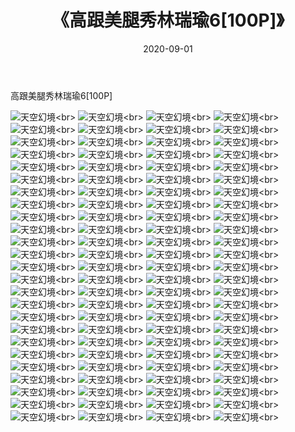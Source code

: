 ﻿---
layout: post
title: 《高跟美腿秀林瑞瑜6[100P]》
date: 2020-09-01
img: http://photo.orgx.cf/唯美/2019/高跟美腿秀林瑞瑜6[100P]/000.jpg
tags: [美女,清纯,唯美]
---

高跟美腿秀林瑞瑜6[100P]



![天空幻境](http://photo.orgx.cf/唯美/2019/高跟美腿秀林瑞瑜6[100P]/001.jpg''天空幻境'')<br>
![天空幻境](http://photo.orgx.cf/唯美/2019/高跟美腿秀林瑞瑜6[100P]/002.jpg''天空幻境'')<br>
![天空幻境](http://photo.orgx.cf/唯美/2019/高跟美腿秀林瑞瑜6[100P]/003.jpg''天空幻境'')<br>
![天空幻境](http://photo.orgx.cf/唯美/2019/高跟美腿秀林瑞瑜6[100P]/004.jpg''天空幻境'')<br>
![天空幻境](http://photo.orgx.cf/唯美/2019/高跟美腿秀林瑞瑜6[100P]/005.jpg''天空幻境'')<br>
![天空幻境](http://photo.orgx.cf/唯美/2019/高跟美腿秀林瑞瑜6[100P]/006.jpg''天空幻境'')<br>
![天空幻境](http://photo.orgx.cf/唯美/2019/高跟美腿秀林瑞瑜6[100P]/007.jpg''天空幻境'')<br>
![天空幻境](http://photo.orgx.cf/唯美/2019/高跟美腿秀林瑞瑜6[100P]/008.jpg''天空幻境'')<br>
![天空幻境](http://photo.orgx.cf/唯美/2019/高跟美腿秀林瑞瑜6[100P]/009.jpg''天空幻境'')<br>
![天空幻境](http://photo.orgx.cf/唯美/2019/高跟美腿秀林瑞瑜6[100P]/010.jpg''天空幻境'')<br>
![天空幻境](http://photo.orgx.cf/唯美/2019/高跟美腿秀林瑞瑜6[100P]/011.jpg''天空幻境'')<br>
![天空幻境](http://photo.orgx.cf/唯美/2019/高跟美腿秀林瑞瑜6[100P]/012.jpg''天空幻境'')<br>
![天空幻境](http://photo.orgx.cf/唯美/2019/高跟美腿秀林瑞瑜6[100P]/013.jpg''天空幻境'')<br>
![天空幻境](http://photo.orgx.cf/唯美/2019/高跟美腿秀林瑞瑜6[100P]/014.jpg''天空幻境'')<br>
![天空幻境](http://photo.orgx.cf/唯美/2019/高跟美腿秀林瑞瑜6[100P]/015.jpg''天空幻境'')<br>
![天空幻境](http://photo.orgx.cf/唯美/2019/高跟美腿秀林瑞瑜6[100P]/016.jpg''天空幻境'')<br>
![天空幻境](http://photo.orgx.cf/唯美/2019/高跟美腿秀林瑞瑜6[100P]/017.jpg''天空幻境'')<br>
![天空幻境](http://photo.orgx.cf/唯美/2019/高跟美腿秀林瑞瑜6[100P]/018.jpg''天空幻境'')<br>
![天空幻境](http://photo.orgx.cf/唯美/2019/高跟美腿秀林瑞瑜6[100P]/019.jpg''天空幻境'')<br>
![天空幻境](http://photo.orgx.cf/唯美/2019/高跟美腿秀林瑞瑜6[100P]/020.jpg''天空幻境'')<br>
![天空幻境](http://photo.orgx.cf/唯美/2019/高跟美腿秀林瑞瑜6[100P]/021.jpg''天空幻境'')<br>
![天空幻境](http://photo.orgx.cf/唯美/2019/高跟美腿秀林瑞瑜6[100P]/022.jpg''天空幻境'')<br>
![天空幻境](http://photo.orgx.cf/唯美/2019/高跟美腿秀林瑞瑜6[100P]/023.jpg''天空幻境'')<br>
![天空幻境](http://photo.orgx.cf/唯美/2019/高跟美腿秀林瑞瑜6[100P]/024.jpg''天空幻境'')<br>
![天空幻境](http://photo.orgx.cf/唯美/2019/高跟美腿秀林瑞瑜6[100P]/025.jpg''天空幻境'')<br>
![天空幻境](http://photo.orgx.cf/唯美/2019/高跟美腿秀林瑞瑜6[100P]/026.jpg''天空幻境'')<br>
![天空幻境](http://photo.orgx.cf/唯美/2019/高跟美腿秀林瑞瑜6[100P]/027.jpg''天空幻境'')<br>
![天空幻境](http://photo.orgx.cf/唯美/2019/高跟美腿秀林瑞瑜6[100P]/028.jpg''天空幻境'')<br>
![天空幻境](http://photo.orgx.cf/唯美/2019/高跟美腿秀林瑞瑜6[100P]/029.jpg''天空幻境'')<br>
![天空幻境](http://photo.orgx.cf/唯美/2019/高跟美腿秀林瑞瑜6[100P]/030.jpg''天空幻境'')<br>
![天空幻境](http://photo.orgx.cf/唯美/2019/高跟美腿秀林瑞瑜6[100P]/031.jpg''天空幻境'')<br>
![天空幻境](http://photo.orgx.cf/唯美/2019/高跟美腿秀林瑞瑜6[100P]/032.jpg''天空幻境'')<br>
![天空幻境](http://photo.orgx.cf/唯美/2019/高跟美腿秀林瑞瑜6[100P]/033.jpg''天空幻境'')<br>
![天空幻境](http://photo.orgx.cf/唯美/2019/高跟美腿秀林瑞瑜6[100P]/034.jpg''天空幻境'')<br>
![天空幻境](http://photo.orgx.cf/唯美/2019/高跟美腿秀林瑞瑜6[100P]/035.jpg''天空幻境'')<br>
![天空幻境](http://photo.orgx.cf/唯美/2019/高跟美腿秀林瑞瑜6[100P]/036.jpg''天空幻境'')<br>
![天空幻境](http://photo.orgx.cf/唯美/2019/高跟美腿秀林瑞瑜6[100P]/037.jpg''天空幻境'')<br>
![天空幻境](http://photo.orgx.cf/唯美/2019/高跟美腿秀林瑞瑜6[100P]/038.jpg''天空幻境'')<br>
![天空幻境](http://photo.orgx.cf/唯美/2019/高跟美腿秀林瑞瑜6[100P]/039.jpg''天空幻境'')<br>
![天空幻境](http://photo.orgx.cf/唯美/2019/高跟美腿秀林瑞瑜6[100P]/040.jpg''天空幻境'')<br>
![天空幻境](http://photo.orgx.cf/唯美/2019/高跟美腿秀林瑞瑜6[100P]/041.jpg''天空幻境'')<br>
![天空幻境](http://photo.orgx.cf/唯美/2019/高跟美腿秀林瑞瑜6[100P]/042.jpg''天空幻境'')<br>
![天空幻境](http://photo.orgx.cf/唯美/2019/高跟美腿秀林瑞瑜6[100P]/043.jpg''天空幻境'')<br>
![天空幻境](http://photo.orgx.cf/唯美/2019/高跟美腿秀林瑞瑜6[100P]/044.jpg''天空幻境'')<br>
![天空幻境](http://photo.orgx.cf/唯美/2019/高跟美腿秀林瑞瑜6[100P]/045.jpg''天空幻境'')<br>
![天空幻境](http://photo.orgx.cf/唯美/2019/高跟美腿秀林瑞瑜6[100P]/046.jpg''天空幻境'')<br>
![天空幻境](http://photo.orgx.cf/唯美/2019/高跟美腿秀林瑞瑜6[100P]/047.jpg''天空幻境'')<br>
![天空幻境](http://photo.orgx.cf/唯美/2019/高跟美腿秀林瑞瑜6[100P]/048.jpg''天空幻境'')<br>
![天空幻境](http://photo.orgx.cf/唯美/2019/高跟美腿秀林瑞瑜6[100P]/049.jpg''天空幻境'')<br>
![天空幻境](http://photo.orgx.cf/唯美/2019/高跟美腿秀林瑞瑜6[100P]/050.jpg''天空幻境'')<br>
![天空幻境](http://photo.orgx.cf/唯美/2019/高跟美腿秀林瑞瑜6[100P]/051.jpg''天空幻境'')<br>
![天空幻境](http://photo.orgx.cf/唯美/2019/高跟美腿秀林瑞瑜6[100P]/052.jpg''天空幻境'')<br>
![天空幻境](http://photo.orgx.cf/唯美/2019/高跟美腿秀林瑞瑜6[100P]/053.jpg''天空幻境'')<br>
![天空幻境](http://photo.orgx.cf/唯美/2019/高跟美腿秀林瑞瑜6[100P]/054.jpg''天空幻境'')<br>
![天空幻境](http://photo.orgx.cf/唯美/2019/高跟美腿秀林瑞瑜6[100P]/055.jpg''天空幻境'')<br>
![天空幻境](http://photo.orgx.cf/唯美/2019/高跟美腿秀林瑞瑜6[100P]/056.jpg''天空幻境'')<br>
![天空幻境](http://photo.orgx.cf/唯美/2019/高跟美腿秀林瑞瑜6[100P]/057.jpg''天空幻境'')<br>
![天空幻境](http://photo.orgx.cf/唯美/2019/高跟美腿秀林瑞瑜6[100P]/058.jpg''天空幻境'')<br>
![天空幻境](http://photo.orgx.cf/唯美/2019/高跟美腿秀林瑞瑜6[100P]/059.jpg''天空幻境'')<br>
![天空幻境](http://photo.orgx.cf/唯美/2019/高跟美腿秀林瑞瑜6[100P]/060.jpg''天空幻境'')<br>
![天空幻境](http://photo.orgx.cf/唯美/2019/高跟美腿秀林瑞瑜6[100P]/061.jpg''天空幻境'')<br>
![天空幻境](http://photo.orgx.cf/唯美/2019/高跟美腿秀林瑞瑜6[100P]/062.jpg''天空幻境'')<br>
![天空幻境](http://photo.orgx.cf/唯美/2019/高跟美腿秀林瑞瑜6[100P]/063.jpg''天空幻境'')<br>
![天空幻境](http://photo.orgx.cf/唯美/2019/高跟美腿秀林瑞瑜6[100P]/064.jpg''天空幻境'')<br>
![天空幻境](http://photo.orgx.cf/唯美/2019/高跟美腿秀林瑞瑜6[100P]/065.jpg''天空幻境'')<br>
![天空幻境](http://photo.orgx.cf/唯美/2019/高跟美腿秀林瑞瑜6[100P]/066.jpg''天空幻境'')<br>
![天空幻境](http://photo.orgx.cf/唯美/2019/高跟美腿秀林瑞瑜6[100P]/067.jpg''天空幻境'')<br>
![天空幻境](http://photo.orgx.cf/唯美/2019/高跟美腿秀林瑞瑜6[100P]/068.jpg''天空幻境'')<br>
![天空幻境](http://photo.orgx.cf/唯美/2019/高跟美腿秀林瑞瑜6[100P]/069.jpg''天空幻境'')<br>
![天空幻境](http://photo.orgx.cf/唯美/2019/高跟美腿秀林瑞瑜6[100P]/070.jpg''天空幻境'')<br>
![天空幻境](http://photo.orgx.cf/唯美/2019/高跟美腿秀林瑞瑜6[100P]/071.jpg''天空幻境'')<br>
![天空幻境](http://photo.orgx.cf/唯美/2019/高跟美腿秀林瑞瑜6[100P]/072.jpg''天空幻境'')<br>
![天空幻境](http://photo.orgx.cf/唯美/2019/高跟美腿秀林瑞瑜6[100P]/073.jpg''天空幻境'')<br>
![天空幻境](http://photo.orgx.cf/唯美/2019/高跟美腿秀林瑞瑜6[100P]/074.jpg''天空幻境'')<br>
![天空幻境](http://photo.orgx.cf/唯美/2019/高跟美腿秀林瑞瑜6[100P]/075.jpg''天空幻境'')<br>
![天空幻境](http://photo.orgx.cf/唯美/2019/高跟美腿秀林瑞瑜6[100P]/076.jpg''天空幻境'')<br>
![天空幻境](http://photo.orgx.cf/唯美/2019/高跟美腿秀林瑞瑜6[100P]/077.jpg''天空幻境'')<br>
![天空幻境](http://photo.orgx.cf/唯美/2019/高跟美腿秀林瑞瑜6[100P]/078.jpg''天空幻境'')<br>
![天空幻境](http://photo.orgx.cf/唯美/2019/高跟美腿秀林瑞瑜6[100P]/079.jpg''天空幻境'')<br>
![天空幻境](http://photo.orgx.cf/唯美/2019/高跟美腿秀林瑞瑜6[100P]/080.jpg''天空幻境'')<br>
![天空幻境](http://photo.orgx.cf/唯美/2019/高跟美腿秀林瑞瑜6[100P]/081.jpg''天空幻境'')<br>
![天空幻境](http://photo.orgx.cf/唯美/2019/高跟美腿秀林瑞瑜6[100P]/082.jpg''天空幻境'')<br>
![天空幻境](http://photo.orgx.cf/唯美/2019/高跟美腿秀林瑞瑜6[100P]/083.jpg''天空幻境'')<br>
![天空幻境](http://photo.orgx.cf/唯美/2019/高跟美腿秀林瑞瑜6[100P]/084.jpg''天空幻境'')<br>
![天空幻境](http://photo.orgx.cf/唯美/2019/高跟美腿秀林瑞瑜6[100P]/085.jpg''天空幻境'')<br>
![天空幻境](http://photo.orgx.cf/唯美/2019/高跟美腿秀林瑞瑜6[100P]/086.jpg''天空幻境'')<br>
![天空幻境](http://photo.orgx.cf/唯美/2019/高跟美腿秀林瑞瑜6[100P]/087.jpg''天空幻境'')<br>
![天空幻境](http://photo.orgx.cf/唯美/2019/高跟美腿秀林瑞瑜6[100P]/088.jpg''天空幻境'')<br>
![天空幻境](http://photo.orgx.cf/唯美/2019/高跟美腿秀林瑞瑜6[100P]/089.jpg''天空幻境'')<br>
![天空幻境](http://photo.orgx.cf/唯美/2019/高跟美腿秀林瑞瑜6[100P]/090.jpg''天空幻境'')<br>
![天空幻境](http://photo.orgx.cf/唯美/2019/高跟美腿秀林瑞瑜6[100P]/091.jpg''天空幻境'')<br>
![天空幻境](http://photo.orgx.cf/唯美/2019/高跟美腿秀林瑞瑜6[100P]/092.jpg''天空幻境'')<br>
![天空幻境](http://photo.orgx.cf/唯美/2019/高跟美腿秀林瑞瑜6[100P]/093.jpg''天空幻境'')<br>
![天空幻境](http://photo.orgx.cf/唯美/2019/高跟美腿秀林瑞瑜6[100P]/094.jpg''天空幻境'')<br>
![天空幻境](http://photo.orgx.cf/唯美/2019/高跟美腿秀林瑞瑜6[100P]/095.jpg''天空幻境'')<br>
![天空幻境](http://photo.orgx.cf/唯美/2019/高跟美腿秀林瑞瑜6[100P]/096.jpg''天空幻境'')<br>
![天空幻境](http://photo.orgx.cf/唯美/2019/高跟美腿秀林瑞瑜6[100P]/097.jpg''天空幻境'')<br>
![天空幻境](http://photo.orgx.cf/唯美/2019/高跟美腿秀林瑞瑜6[100P]/098.jpg''天空幻境'')<br>
![天空幻境](http://photo.orgx.cf/唯美/2019/高跟美腿秀林瑞瑜6[100P]/099.jpg''天空幻境'')<br>
![天空幻境](http://photo.orgx.cf/唯美/2019/高跟美腿秀林瑞瑜6[100P]/100.jpg''天空幻境'')<br>